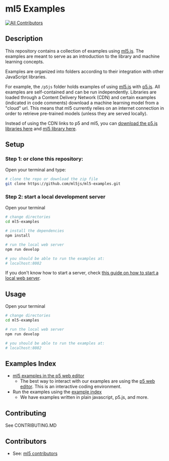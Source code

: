 # ml5 Examples
[![All Contributors](https://img.shields.io/badge/all_contributors-4-orange.svg?style=flat-square)](#contributors)

## Description

This repository contains a collection of  examples using [ml5.js](https://github.com/ml5js/ml5-library). The examples are meant to serve as an introduction to the library and machine learning concepts.

Examples are organized into folders according to their integration with other JavaScript libraries.

For example, the `/p5js` folder holds examples of using [ml5.js](https://github.com/ml5js/ml5-library) with [p5.js](https://p5js.org/). All examples are self-contained and can be run independently. Libraries are loaded through a Content Delivery Network (CDN) and certain examples (indicated in code comments) download a machine learning model from a "cloud" url. This means that ml5 currently relies on an internet connection in order to retrieve pre-trained models (unless they are served locally). 

Instead of using the CDN links to p5 and ml5, you can [download the p5.js libraries here](https://github.com/processing/p5.js/releases) and [ml5 library here](https://github.com/ml5js/ml5-library/releases).

## Setup

### Step 1: or clone this repository:

Open your terminal and type:

```sh
# clone the repo or download the zip file
git clone https://github.com/ml5js/ml5-examples.git
```

### Step 2: start a local development server
Open your terminal

```sh
# change directories
cd ml5-examples

# install the dependencies
npm install

# run the local web server
npm run develop

# you should be able to run the examples at: 
# localhost:8082

```

If you don't know how to start a server, check [this guide on how to start a local web server](https://learn.ml5js.org/docs/#/tutorials/local-web-server?id=running-a-local-web-server).


## Usage

Open your terminal

```sh
# change directories
cd ml5-examples

# run the local web server
npm run develop

# you should be able to run the examples at: 
# localhost:8082

```


## Examples Index

* [ml5 examples in the p5 web editor](https://editor.p5js.org/ml5/sketches)
  * The best way to interact with our examples are using the [p5 web editor](https://editor.p5js.org/ml5/sketches). This is an interactive coding environment.
* Run the examples using the [example index](https://ml5js.github.io/ml5-examples/public)
  * We have examples written in plain javascript, p5.js, and more.


## Contributing

See CONTRIBUTING.MD

## Contributors

* See: [ml5 contributors](https://github.com/ml5js/ml5-library#contributors)
